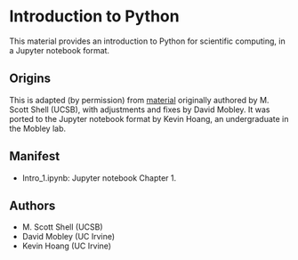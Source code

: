 # Introduction to Python

This material provides an introduction to Python for scientific computing, in a Jupyter notebook format.

## Origins
This is adapted (by permission) from [material](https://engineering.ucsb.edu/~shell/che210d/python.pdf) originally authored by M. Scott Shell (UCSB), with adjustments and fixes by David Mobley.
It was ported to the Jupyter notebook format by Kevin Hoang, an undergraduate in the Mobley lab.

## Manifest
- Intro_1.ipynb: Jupyter notebook Chapter 1.

## Authors
- M. Scott Shell (UCSB)
- David Mobley (UC Irvine)
- Kevin Hoang (UC Irvine)
